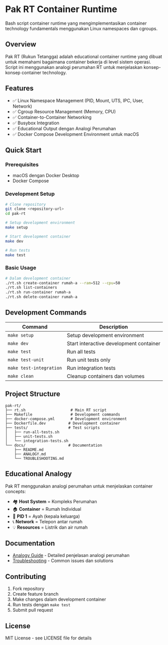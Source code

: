 # Pak RT Container Runtime

Bash script container runtime yang mengimplementasikan container technology fundamentals menggunakan Linux namespaces dan cgroups.

## Overview

Pak RT (Rukun Tetangga) adalah educational container runtime yang dibuat untuk memahami bagaimana container bekerja di level sistem operasi. Script ini menggunakan analogi perumahan RT untuk menjelaskan konsep-konsep container technology.

## Features

- ✅ Linux Namespace Management (PID, Mount, UTS, IPC, User, Network)
- ✅ Cgroup Resource Management (Memory, CPU)
- ✅ Container-to-Container Networking
- ✅ Busybox Integration
- ✅ Educational Output dengan Analogi Perumahan
- ✅ Docker Compose Development Environment untuk macOS

## Quick Start

### Prerequisites

- macOS dengan Docker Desktop
- Docker Compose

### Development Setup

```bash
# Clone repository
git clone <repository-url>
cd pak-rt

# Setup development environment
make setup

# Start development container
make dev

# Run tests
make test
```

### Basic Usage

```bash
# Dalam development container
./rt.sh create-container rumah-a --ram=512 --cpu=50
./rt.sh list-containers
./rt.sh run-container rumah-a
./rt.sh delete-container rumah-a
```

## Development Commands

| Command | Description |
|---------|-------------|
| `make setup` | Setup development environment |
| `make dev` | Start interactive development container |
| `make test` | Run all tests |
| `make test-unit` | Run unit tests only |
| `make test-integration` | Run integration tests |
| `make clean` | Cleanup containers dan volumes |

## Project Structure

```
pak-rt/
├── rt.sh                    # Main RT script
├── Makefile                 # Development commands
├── docker-compose.yml       # Development environment
├── Dockerfile.dev          # Development container
├── tests/                  # Test scripts
│   ├── run-all-tests.sh
│   ├── unit-tests.sh
│   └── integration-tests.sh
└── docs/                   # Documentation
    ├── README.md
    ├── ANALOGY.md
    └── TROUBLESHOOTING.md
```

## Educational Analogy

Pak RT menggunakan analogi perumahan untuk menjelaskan container concepts:

- 🏘️ **Host System** = Kompleks Perumahan
- 🏠 **Container** = Rumah Individual
- 👨 **PID 1** = Ayah (kepala keluarga)
- 📞 **Network** = Telepon antar rumah
- 💡 **Resources** = Listrik dan air rumah

## Documentation

- [Analogy Guide](ANALOGY.md) - Detailed penjelasan analogi perumahan
- [Troubleshooting](TROUBLESHOOTING.md) - Common issues dan solutions

## Contributing

1. Fork repository
2. Create feature branch
3. Make changes dalam development container
4. Run tests dengan `make test`
5. Submit pull request

## License

MIT License - see LICENSE file for details